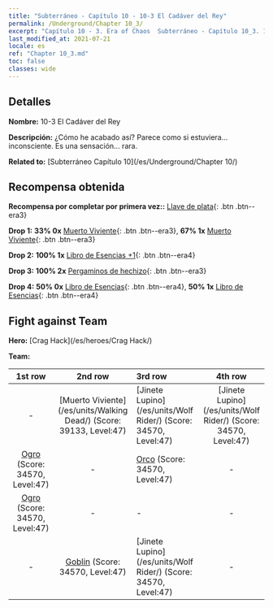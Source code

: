 ```yaml
---
title: "Subterráneo - Capítulo 10 - 10-3 El Cadáver del Rey"
permalink: /Underground/Chapter 10_3/
excerpt: "Capítulo 10 - 3. Era of Chaos  Subterráneo - Capítulo 10_3. 10-3 El Cadáver del Rey"
last_modified_at: 2021-07-21
locale: es
ref: "Chapter 10_3.md"
toc: false
classes: wide
---
```


## Detalles

 **Nombre:** 10-3 El Cadáver del Rey

 **Descripción:** ¿Cómo he acabado así? Parece como si estuviera... inconsciente. Es una sensación... rara.

 **Related to:** [Subterráneo Capítulo 10](/es/Underground/Chapter 10/)

## Recompensa obtenida

 **Recompensa por completar por primera vez::** [Llave de plata](/ItemsES/con_693/){: .btn .btn--era3}

 **Drop 1:** **33% 0x** [Muerto Viviente](/ItemsES/unt_209/){: .btn .btn--era3}, **67% 1x** [Muerto Viviente](/ItemsES/unt_209/){: .btn .btn--era3}

 **Drop 2:** **100% 1x** [Libro de Esencias +1](/ItemsES/mat_46/){: .btn .btn--era4}

 **Drop 3:** **100% 2x** [Pergaminos de hechizo](/ItemsES/con_694/){: .btn .btn--era3}

 **Drop 4:** **50% 0x** [Libro de Esencias](/ItemsES/mat_39/){: .btn .btn--era4}, **50% 1x** [Libro de Esencias](/ItemsES/mat_39/){: .btn .btn--era4}


## Fight against Team
 **Hero:** [Crag Hack](/es/heroes/Crag Hack/)

 **Team:**


  | 1st row | 2nd row | 3rd row | 4th row |
  |:----:|:----:|:----|:----:|
  | - | [Muerto Viviente](/es/units/Walking Dead/) (Score: 39133, Level:47)  | [Jinete Lupino](/es/units/Wolf Rider/) (Score: 34570, Level:47)  | [Jinete Lupino](/es/units/Wolf Rider/) (Score: 34570, Level:47)  |
  | [Ogro](/es/units/Ogre/) (Score: 34570, Level:47)  | - | [Orco](/es/units/Orc/) (Score: 34570, Level:47)  | - |
  | [Ogro](/es/units/Ogre/) (Score: 34570, Level:47)  | - | - | - |
  | - | [Goblin](/es/units/Goblin/) (Score: 34570, Level:47)  | [Jinete Lupino](/es/units/Wolf Rider/) (Score: 34570, Level:47)  | - |


